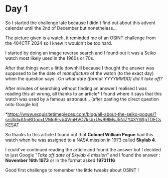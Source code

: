# Day 1

So I started the challenge late because I didn't find out about this advent calendar until the 2nd of December but nonetheless...

The picture given is a watch, it reminded me of an OSINT challenge from the 404CTF 2024 so I knew it wouldn't be too hard.

I started by doing an image reverse search and I found out it was a Seiko watch most likely used in the 1960s or 70s. 

After that things went a little downhill because I thought the answer was supposed to be the date of *manufacture* of the watch (to the exact day) when the question says : 
  *On what date (format YYYYMMDD) did it take off?*

After minutes of searching without finding an answer I realised I was reading this all wrong, all thanks to an article* I found where it says that this watch was used by a famous astronaut... (after pasting the direct question onto Google lol)

*https://www.exquisitetimepieces.com/blog/all-about-the-seiko-pogue/?srsltid=AfmBOooxLVMq9rvb4VmHVO7ksbxUw99lMsJ5NiZY43YWtgTDECsKESAT

So thanks to this article I found out that **Colonel William Pogue** had this watch when he was assigned to a NASA mission in 1973 called **Skylab 4**. 

I could've continued reading the article and found the answer but I decided to just Google "*Take off date of Skylab 4 mission*" and I found the answer : 
**November 16th 1973** or in the format asked **19731116**

Good first challenge to remember the little tweaks about OSINT ! 
